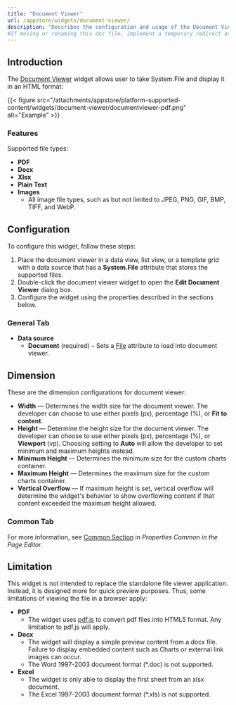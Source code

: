 ```yaml
---
title: "Document Viewer"
url: /appstore/widgets/document-viewer/
description: "Describes the configuration and usage of the Document Viewer widget, which is available in the Mendix Marketplace."
#If moving or renaming this doc file, implement a temporary redirect and let the respective team know they should update the URL in the product. See Mapping to Products for more details.
---
```


## Introduction

The [Document Viewer](https://marketplace.mendix.com/link/component/240853/) widget allows user to take System.File and display it in an HTML format:

{{< figure src="/attachments/appstore/platform-supported-content/widgets/document-viewer/documentviewer-pdf.png" alt="Example" >}}

### Features

Supported file types: 

* **PDF**
* **Docx**
* **Xlsx**
* **Plain Text**
* **Images**
    * All image file types, such as but not limited to JPEG, PNG, GIF, BMP, TIFF, and WebP.

## Configuration

To configure this widget, follow these steps:

1. Place the document viewer in a data view, list view, or a template grid with a data source that has a **System.File** attribute that stores the supported files.
1. Double-click the document viewer widget to open the **Edit Document Viewer** dialog box.
1. Configure the widget using the properties described in the sections below.

### General Tab

* **Data source**
    * **Document** (required) – Sets a [File](/apidocs-mxsdk/apidocs/pluggable-widgets-property-types/#file) attribute to load into document viewer.

## Dimension

These are the dimension configurations for document viewer:

- **Width** — Determines the width size for the document viewer. The developer can choose to use either pixels (px), percentage (%), or **Fit to content**.
- **Height** — Determine the height size for the document viewer. The developer can choose to use either pixels (px), percentage (%), or **Viewport** (vp). Choosing setting to **Auto** will allow the developer to set minimum and maximum heights instead.
- **Minimum Height** — Determines the minimum size for the custom charts container.
- **Maximum Height** — Determines the maximum size for the custom charts container.
- **Vertical Overflow** — If maximum height is set, vertical overflow will determine the widget's behavior to show overflowing content if that content exceeded the maximum height allowed.

### Common Tab

For more information, see [Common Section](/refguide/common-widget-properties/#common-properties) in *Properties Common in the Page Editor*.

## Limitation

This widget is not intended to replace the standalone file viewer application. Instead, it is designed more for quick preview purposes. Thus, some limitations of viewing the file in a browser apply:

* **PDF**
    * The widget uses [pdf.js](https://github.com/mozilla/pdf.js) to convert pdf files into HTML5 format. Any limitation to pdf.js will apply.
* **Docx**
    * The widget will display a simple preview content from a docx file. Failure to display embedded content such as Charts or external link images can occur.
    * The Word 1997-2003 document format (*.doc) is not supported.
* **Excel**
    * The widget is only able to display the first sheet from an xlsx document.
    * The Excel 1997-2003 document format (*.xls) is not supported.

